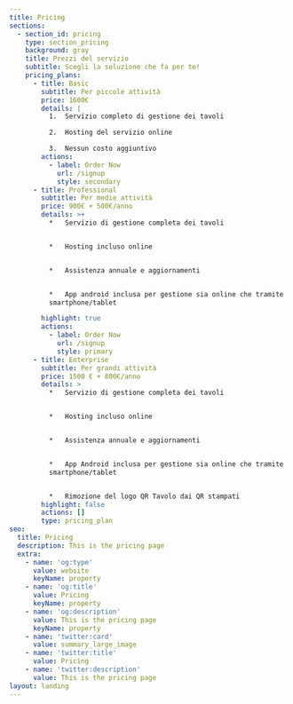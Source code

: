 ```yaml
---
title: Pricing
sections:
  - section_id: pricing
    type: section_pricing
    background: gray
    title: Prezzi del servizio
    subtitle: Scegli la soluzione che fa per te!
    pricing_plans:
      - title: Basic
        subtitle: Per piccole attività
        price: 1600€
        details: |
          1.  Servizio completo di gestione dei tavoli

          2.  Hosting del servizio online

          3.  Nessun costo aggiuntivo
        actions:
          - label: Order Now
            url: /signup
            style: secondary
      - title: Professional
        subtitle: Per medie attività
        price: 900€ + 500€/anno
        details: >+
          *   Servizio di gestione completa dei tavoli


          *   Hosting incluso online


          *   Assistenza annuale e aggiornamenti


          *   App android inclusa per gestione sia online che tramite
          smartphone/tablet

        highlight: true
        actions:
          - label: Order Now
            url: /signup
            style: primary
      - title: Enterprise
        subtitle: Per grandi attività
        price: 1500 € + 800€/anno
        details: >
          *   Servizio di gestione completa dei tavoli


          *   Hosting incluso online


          *   Assistenza annuale e aggiornamenti


          *   App Android inclusa per gestione sia online che tramite
          smartphone/tablet


          *   Rimozione del logo QR Tavolo dai QR stampati
        highlight: false
        actions: []
        type: pricing_plan
seo:
  title: Pricing
  description: This is the pricing page
  extra:
    - name: 'og:type'
      value: website
      keyName: property
    - name: 'og:title'
      value: Pricing
      keyName: property
    - name: 'og:description'
      value: This is the pricing page
      keyName: property
    - name: 'twitter:card'
      value: summary_large_image
    - name: 'twitter:title'
      value: Pricing
    - name: 'twitter:description'
      value: This is the pricing page
layout: landing
---
```


